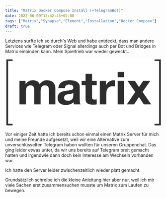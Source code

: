 ```yaml
---
title: "Matrix Docker Compose Install (+TelegramBot)"
date: 2022-06-09T13:42:45+02:00
tags: ["Matrix","Synapse","Element","Installation","Docker Compose"]
draft: true
---
```

Letztens surfte ich so durch's Web und habe entdeckt, dass man andere Services wie Telegram oder Signal allerdings auch per Bot und Bridges in Matrix einbinden kann. Mein Spieltrieb war wieder geweckt..

[![Einige Updates sammelten sich auf dem WSUS an](logo.png)](logo.png)

<!--more-->

Vor einiger Zeit hatte ich bereits schon einmal einen Matrix Server für mich und meine Freunde aufgesetzt, weil wir eine Alternative zum unverschlüsselten Telegram haben wollten für unseren Gruppenchat. Das ging leider etwas unter, da wir uns bereits auf Telegram breit gemacht hatten und irgendwie dann doch kein Interesse am Wechseln vorhanden war.

Ich hatte den Server leider zwischenzeitlich wieder platt gemacht.

Grundsätzlich schreibe ich die kleine Anleitung hier aber nur, weil ich mir viele Sachen erst zusammensuchen musste um Matrix zum Laufen zu bewegen.

